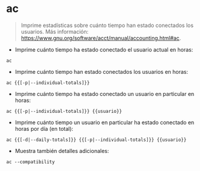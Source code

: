 # ac

> Imprime estadísticas sobre cuánto tiempo han estado conectados los usuarios.
> Más información: <https://www.gnu.org/software/acct/manual/accounting.html#ac>.

- Imprime cuánto tiempo ha estado conectado el usuario actual en horas:

`ac`

- Imprime cuánto tiempo han estado conectados los usuarios en horas:

`ac {{[-p|--individual-totals]}}`

- Imprime cuánto tiempo ha estado conectado un usuario en particular en horas:

`ac {{[-p|--individual-totals]}} {{usuario}}`

- Imprime cuánto tiempo un usuario en particular ha estado conectado en horas por día (en total):

`ac {{[-d|--daily-totals]}} {{[-p|--individual-totals]}} {{usuario}}`

- Muestra también detalles adicionales:

`ac --compatibility`
